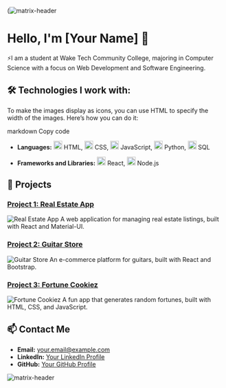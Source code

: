 (![matrix-header](https://github.com/ejmoore99/ejmoore99/assets/155325780/d3acaae1-bc14-4b88-9866-ab5648e51fbb)


# Hello, I'm [Your Name] 👋

⚡I am a student at Wake Tech Community College, majoring in Computer Science with a focus on Web Development and Software Engineering.

## 🛠 Technologies I work with:


To make the images display as icons, you can use HTML to specify the width of the images. Here’s how you can do it:

markdown
Copy code
- **Languages:** 
  <img src="https://github.com/ejmoore99/ejmoore99/assets/155325780/8e104535-c9f1-4064-abfc-e2db28158265" alt="html" width="20"/> HTML, 
  <img src="https://github.com/ejmoore99/ejmoore99/assets/155325780/bf078cea-544c-40f2-aca6-dc959b1a8a9e" alt="css" width="20"/> CSS, 
  <img src="https://github.com/ejmoore99/ejmoore99/assets/155325780/8b89aa9b-7807-43b8-acf8-5c8ca7c14e65" alt="js" width="20"/> JavaScript, 
  <img src="https://github.com/ejmoore99/ejmoore99/assets/155325780/42e8b33c-c567-46db-8913-9f9377414eff" alt="python" width="20"/> Python, 
  <img src="https://github.com/ejmoore99/ejmoore99/assets/155325780/c8786e81-d2cf-46ec-ab02-3e8e918ec595" alt="sql" width="20"/> SQL


- **Frameworks and Libraries:** 
  <img src="https://github.com/ejmoore99/ejmoore99/assets/155325780/748594bd-4c88-4c7d-8e8f-0eddd66f70f7" alt="react" width="20"/> React, 
  <img src="https://github.com/ejmoore99/ejmoore99/assets/155325780/d1149f9b-fd8b-47b0-a681-ad2d74e79ab8" alt="node" width="20"/> Node.js


## 🌟 Projects

### [Project 1: Real Estate App](https://github.com/yourusername/real-estate-app)
![Real Estate App](path/to/your/project1/image.jpg)
A web application for managing real estate listings, built with React and Material-UI.

### [Project 2: Guitar Store](https://github.com/yourusername/guitar-store)
![Guitar Store](path/to/your/project2/image.jpg)
An e-commerce platform for guitars, built with React and Bootstrap.

### [Project 3: Fortune Cookiez](https://github.com/yourusername/fortune-cookiez)
![Fortune Cookiez](path/to/your/project3/image.jpg)
A fun app that generates random fortunes, built with HTML, CSS, and JavaScript.

## 📫 Contact Me

- **Email:** [your.email@example.com](mailto:your.email@example.com)
- **LinkedIn:** [Your LinkedIn Profile](https://www.linkedin.com/in/yourusername)
- **GitHub:** [Your GitHub Profile](https://github.com/yourusername)

![matrix-header](https://github.com/ejmoore99/ejmoore99/assets/155325780/d3acaae1-bc14-4b88-9866-ab5648e51fbb)

<!---
ejmoore99/ejmoore99 is a ✨ special ✨ repository because its `README.md` (this file) appears on your GitHub profile.
You can click the Preview link to take a look at your changes.
--->
